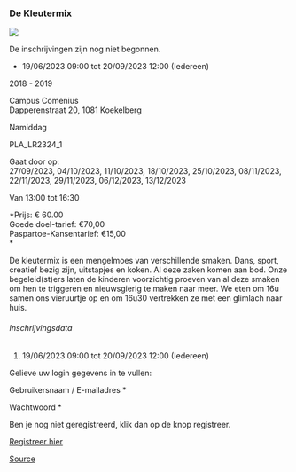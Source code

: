 ### De Kleutermix

![](/images/placeholder.jpg)

De inschrijvingen zijn nog niet begonnen.

* 19/06/2023 09:00 tot 20/09/2023 12:00 (Iedereen)

2018 - 2019

Campus Comenius  
Dapperenstraat 20, 1081 Koekelberg

Namiddag

PLA\_LR2324\_1

Gaat door op:  
27/09/2023, 04/10/2023, 11/10/2023, 18/10/2023, 25/10/2023, 08/11/2023, 22/11/2023, 29/11/2023, 06/12/2023, 13/12/2023

Van 13:00 tot 16:30

*Prijs: € 60.00  
Goede doel-tarief: €70,00  
Paspartoe-Kansentarief: €15,00  
*

De kleutermix is een mengelmoes van verschillende smaken. Dans, sport, creatief bezig zijn, uitstapjes en koken. Al deze zaken komen aan bod. Onze begeleid(st)ers laten de kinderen voorzichtig proeven van al deze smaken om hen te triggeren en nieuwsgierig te maken naar meer. We eten om 16u samen ons vieruurtje op en om 16u30 vertrekken ze met een glimlach naar huis.  

###### Inschrijvingsdata

1.  19/06/2023 09:00 tot 20/09/2023 12:00 (Iedereen)

Gelieve uw login gegevens in te vullen:

Gebruikersnaam / E-mailadres * 

Wachtwoord * 

  

Ben je nog niet geregistreerd, klik dan op de knop registreer.

[Registreer hier](/registration)

[Source](https://tickets.vgc.be/activity/subscribe/PLA_LR2324_1)